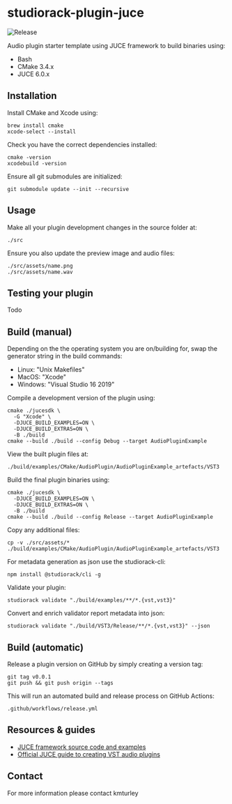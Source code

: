 # studiorack-plugin-juce
![Release](https://github.com/studiorack/studiorack-plugin/workflows/Release/badge.svg)

Audio plugin starter template using JUCE framework to build binaries using:

* Bash
* CMake 3.4.x
* JUCE 6.0.x


## Installation

Install CMake and Xcode using:

    brew install cmake
    xcode-select --install

Check you have the correct dependencies installed:

    cmake -version
    xcodebuild -version

Ensure all git submodules are initialized:

    git submodule update --init --recursive


## Usage

Make all your plugin development changes in the source folder at:

    ./src

Ensure you also update the preview image and audio files:

    ./src/assets/name.png
    ./src/assets/name.wav


## Testing your plugin

Todo


## Build (manual)

Depending on the the operating system you are on/building for, swap the generator string in the build commands:

* Linux: "Unix Makefiles"
* MacOS: "Xcode"
* Windows: "Visual Studio 16 2019"

Compile a development version of the plugin using:

    cmake ./jucesdk \
      -G "Xcode" \
      -DJUCE_BUILD_EXAMPLES=ON \
      -DJUCE_BUILD_EXTRAS=ON \
      -B ./build
    cmake --build ./build --config Debug --target AudioPluginExample

View the built plugin files at:

    ./build/examples/CMake/AudioPlugin/AudioPluginExample_artefacts/VST3

Build the final plugin binaries using:

    cmake ./jucesdk \
      -DJUCE_BUILD_EXAMPLES=ON \
      -DJUCE_BUILD_EXTRAS=ON \
      -B ./build
    cmake --build ./build --config Release --target AudioPluginExample


Copy any additional files:

    cp -v ./src/assets/* ./build/examples/CMake/AudioPlugin/AudioPluginExample_artefacts/VST3

For metadata generation as json use the studiorack-cli:

    npm install @studiorack/cli -g

Validate your plugin:

    studiorack validate "./build/examples/**/*.{vst,vst3}"

Convert and enrich validator report metadata into json:

    studiorack validate "./build/VST3/Release/**/*.{vst,vst3}" --json


## Build (automatic)

Release a plugin version on GitHub by simply creating a version tag:

    git tag v0.0.1
    git push && git push origin --tags

This will run an automated build and release process on GitHub Actions:

    .github/workflows/release.yml


## Resources & guides

* [JUCE framework source code and examples](https://github.com/juce-framework/JUCE)
* [Official JUCE guide to creating VST audio plugins](https://juce.com/learn/tutorials)


## Contact

For more information please contact kmturley
